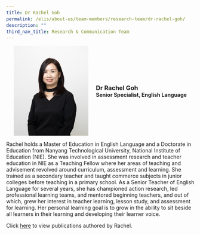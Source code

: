 ```yaml
---
title: Dr Rachel Goh
permalink: /elis/about-us/team-members/research-team/dr-rachel-goh/
description: ""
third_nav_title: Research & Communication Team
---
```

<div class="flex">
	<div class="imgCrop">
		<img src="/images/Team%20Members/Rachel_Use%20for%20website.jpg" class="m-0"></div>
		<div class="flex-col">
		<h3 class="m-0"><strong>Dr Rachel Goh</strong></h3>
		<strong>Senior Specialist, English Language</strong>
	</div>
	</div>

<style>
	.m-0 {
		margin: 0 !important;
	}
	.flex {
		display: flex;
		justify-content: center;
		align-items: center; 
		gap: 20px;
	flex-wrap:wrap;
	}
.imgCrop {
    width: 200px !important;
    aspect-ratio: 5/6;
	overflow: hidden;
}
	.flex-col {
		display: flex;
		flex-direction: column;
	}
</style>

		 
Rachel holds a Master of Education in English Language and a Doctorate in Education from Nanyang Technological University, National Institute of Education (NIE). She was involved in assessment research and teacher education in NIE as a Teaching Fellow where her areas of teaching and advisement revolved around curriculum, assessment and learning. She trained as a secondary teacher and taught commerce subjects in junior colleges before teaching in a primary school. As a Senior Teacher of English Language for several years, she has championed action research, led professional learning teams, and mentored beginning teachers, and out of which, grew her interest in teacher learning, lesson study, and assessment for learning. Her personal learning goal is to grow in the ability to sit beside all learners in their learning and developing their learner voice.

Click [here](/elis/about-us/team-members/staff-publications/rachel-goh/) to view publications authored by Rachel.